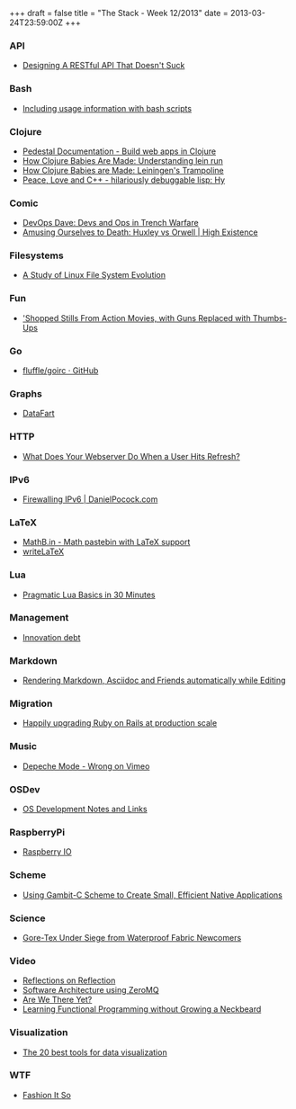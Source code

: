 +++
draft = false
title = "The Stack - Week 12/2013"
date = 2013-03-24T23:59:00Z
+++



### API

 - [Designing A RESTful API That Doesn't Suck][designingarestfulapithatdoesntsuckdevops]

[designingarestfulapithatdoesntsuckdevops]: http://devo.ps/blog/2013/03/22/designing-a-restful-api-that-doesn-t-suck.html


### Bash

 - [Including usage information with bash scripts][includingusageinformationwithbashscriptsmusings]

[includingusageinformationwithbashscriptsmusings]: http://blog.saunter.org/blog/2013/03/23/include-usage-information-with-scripts/


### Clojure

 - [Pedestal Documentation - Build web apps in Clojure][pedestaldocumentationbuildwebappsinclojure]
 - [How Clojure Babies Are Made: Understanding lein run][howclojurebabiesaremadeunderstandingleinrun]
 - [How Clojure Babies are Made: Leiningen's Trampoline][howclojurebabiesaremadeleiningenstrampoline]
 - [Peace, Love and C++ - hilariously debuggable lisp: Hy][peaceloveandchilariouslydebuggablelisphy]

[pedestaldocumentationbuildwebappsinclojure]: http://pedestal.io/
[howclojurebabiesaremadeunderstandingleinrun]: http://www.flyingmachinestudios.com/programming/how-clojure-babies-are-made-lein-run/
[howclojurebabiesaremadeleiningenstrampoline]: http://www.flyingmachinestudios.com/programming/lein-trampoline/
[peaceloveandchilariouslydebuggablelisphy]: http://blog.pault.ag/post/45232056896/hilariously-debuggable-lisp-hy


### Comic

 - [DevOps Dave: Devs and Ops in Trench Warfare][devopsdavedevsandopsintrenchwarfare]
 - [Amusing Ourselves to Death: Huxley vs Orwell | High Existence][amusingourselvestodeathhuxleyvsorwellhighexistence]

[devopsdavedevsandopsintrenchwarfare]: https://www.scriptrock.com/blog/devops-dave-devs-ops-trench-warfare/
[amusingourselvestodeathhuxleyvsorwellhighexistence]: http://www.highexistence.com/amusing-ourselves-to-death-huxley-vs-orwell/


### Filesystems

 - [A Study of Linux File System Evolution][astudyoflinuxfilesystemevolutionusenix]

[astudyoflinuxfilesystemevolutionusenix]: https://www.usenix.org/conference/fast13/study-linux-file-system-evolution


### Fun

 - ['Shopped Stills From Action Movies, with Guns Replaced with Thumbs-Ups][shoppedstillsfromactionmovieswithgunsreplacedwiththumbsups]

[shoppedstillsfromactionmovieswithgunsreplacedwiththumbsups]: http://www.petapixel.com/2013/03/18/shopped-stills-from-action-movies-with-guns-replaced-with-thumbs-ups/


### Go

 - [fluffle/goirc · GitHub][flufflegoircgithub]

[flufflegoircgithub]: https://github.com/fluffle/goirc


### Graphs

 - [DataFart][datafart]

[datafart]: http://datafart.com/


### HTTP

 - [What Does Your Webserver Do When a User Hits Refresh?][whatdoesyourwebserverdowhenauserhitsrefreshecommerceblogbyshopify]

[whatdoesyourwebserverdowhenauserhitsrefreshecommerceblogbyshopify]: http://www.shopify.com/technology/7535298-what-does-your-webserver-do-when-a-user-hits-refresh#axzz2NzuJvlBY


### IPv6

 - [Firewalling IPv6 | DanielPocock.com][firewallingipv6danielpocockcom]

[firewallingipv6danielpocockcom]: http://danielpocock.com/firewalling-ipv6


### LaTeX

 - [MathB.in - Math pastebin with LaTeX support][mathbinmathpastebinwithlatexsupport]
 - [writeLaTeX][writelatex]

[mathbinmathpastebinwithlatexsupport]: http://mathb.in/
[writelatex]: https://www.writelatex.com/119050ntwxwk


### Lua

 - [Pragmatic Lua Basics in 30 Minutes][pragmaticluabasicsin30minutes]

[pragmaticluabasicsin30minutes]: http://ruoyusun.com/2013/03/23/pragmatic-lua-basics-in-30-mins.html


### Management

 - [Innovation debt][innovationdebtpeterbell]

[innovationdebtpeterbell]: http://blog.pbell.com/2013/03/19/innovation-debt/


### Markdown

 - [Rendering Markdown, Asciidoc and Friends automatically while Editing][bloggingisfutilerenderingmarkdownasciidocandfriendsautomaticallywhileediting]

[bloggingisfutilerenderingmarkdownasciidocandfriendsautomaticallywhileediting]: http://noone.org/blog/English/Computer/Web/Rendering%20Markdown%2C%20Asciidoc%20and%20Friends%20automatically%20while%20Editing.futile


### Migration

 - [Happily upgrading Ruby on Rails at production scale][happilyupgradingrubyonrailsatproductionscalewebuildenvato]

[happilyupgradingrubyonrailsatproductionscalewebuildenvato]: http://webuild.envato.com/blog/upgrading-ruby-on-rails-at-production-scale/?q


### Music

 - [Depeche Mode - Wrong on Vimeo][depechemodewrongonvimeo]

[depechemodewrongonvimeo]: http://vimeo.com/4435893


### OSDev

 - [OS Development Notes and Links][osdevelopmentnotesandlinks]

[osdevelopmentnotesandlinks]: http://fogus.me/thunks/osdev.html


### RaspberryPi

 - [Raspberry IO][raspberryio]

[raspberryio]: http://raspberry.io/


### Scheme

 - [Using Gambit-C Scheme to Create Small, Efficient Native Applications][devxusinggambitcschemetocreatesmallefficientnativeapplications]

[devxusinggambitcschemetocreatesmallefficientnativeapplications]: http://www.devx.com/print/opensource/Article/42778


### Science

 - [Gore-Tex Under Siege from Waterproof Fabric Newcomers][goretexundersiegefromwaterprooffabricnewcomersoutdoorgearequipmentreviewsandarticlesoutsideonlinecom]

[goretexundersiegefromwaterprooffabricnewcomersoutdoorgearequipmentreviewsandarticlesoutsideonlinecom]: http://www.outsideonline.com/outdoor-gear/Insane-in-the-Membrane.html


### Video

 - [Reflections on Reflection][reflectionsonreflection]
 - [Software Architecture using ZeroMQ][softwarearchitectureusingzeromq]
 - [Are We There Yet?][arewethereyet]
 - [Learning Functional Programming without Growing a Neckbeard][learningfunctionalprogrammingwithoutgrowinganeckbeardyoutube]

[reflectionsonreflection]: http://www.infoq.com/presentations/Reflection-OOP-Social
[softwarearchitectureusingzeromq]: http://www.infoq.com/presentations/Architecture-Scale-ZeroMQ
[arewethereyet]: http://www.infoq.com/presentations/Are-We-There-Yet-Rich-Hickey
[learningfunctionalprogrammingwithoutgrowinganeckbeardyoutube]: https://www.youtube.com/watch?v=OOvL6QAxRK4


### Visualization

 - [The 20 best tools for data visualization][the20besttoolsfordatavisualizationdesigntoolscreativebloq]

[the20besttoolsfordatavisualizationdesigntoolscreativebloq]: http://www.creativebloq.com/design-tools/data-visualisation-712402


### WTF

 - [Fashion It So][fashionitso]

[fashionitso]: http://sttngfashion.tumblr.com/